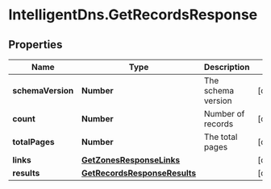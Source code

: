 # IntelligentDns.GetRecordsResponse

## Properties

Name | Type | Description | Notes
------------ | ------------- | ------------- | -------------
**schemaVersion** | **Number** | The schema version | [optional] 
**count** | **Number** | Number of records | [optional] 
**totalPages** | **Number** | The total pages | [optional] 
**links** | [**GetZonesResponseLinks**](GetZonesResponseLinks.md) |  | [optional] 
**results** | [**GetRecordsResponseResults**](GetRecordsResponseResults.md) |  | [optional] 


